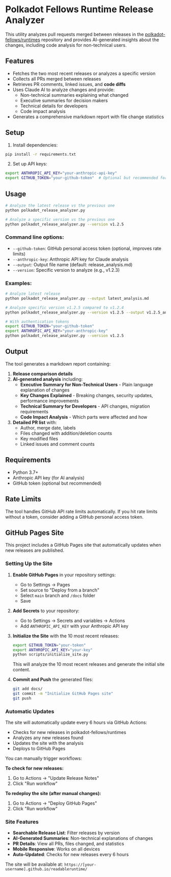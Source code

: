 # Polkadot Fellows Runtime Release Analyzer

This utility analyzes pull requests merged between releases in the [polkadot-fellows/runtimes](https://github.com/polkadot-fellows/runtimes) repository and provides AI-generated insights about the changes, including code analysis for non-technical users.

## Features

- Fetches the two most recent releases or analyzes a specific version
- Collects all PRs merged between releases
- Retrieves PR comments, linked issues, and **code diffs**
- Uses Claude AI to analyze changes and provide:
  - Non-technical summaries explaining what changed
  - Executive summaries for decision makers
  - Technical details for developers
  - Code impact analysis
- Generates a comprehensive markdown report with file change statistics

## Setup

1. Install dependencies:
```bash
pip install -r requirements.txt
```

2. Set up API keys:
```bash
export ANTHROPIC_API_KEY="your-anthropic-api-key"
export GITHUB_TOKEN="your-github-token"  # Optional but recommended for higher rate limits
```

## Usage

```bash
# Analyze the latest release vs the previous one
python polkadot_release_analyzer.py

# Analyze a specific version vs the previous one
python polkadot_release_analyzer.py --version v1.2.5
```

### Command line options:

- `--github-token`: GitHub personal access token (optional, improves rate limits)
- `--anthropic-key`: Anthropic API key for Claude analysis
- `--output`: Output file name (default: release_analysis.md)
- `--version`: Specific version to analyze (e.g., v1.2.3)

### Examples:

```bash
# Analyze latest release
python polkadot_release_analyzer.py --output latest_analysis.md

# Analyze specific version v1.2.5 compared to v1.2.4
python polkadot_release_analyzer.py --version v1.2.5 --output v1.2.5_analysis.md

# With authentication tokens
export GITHUB_TOKEN="your-github-token"
export ANTHROPIC_API_KEY="your-anthropic-key"
python polkadot_release_analyzer.py --version v1.2.5
```

## Output

The tool generates a markdown report containing:

1. **Release comparison details**
2. **AI-generated analysis** including:
   - **Executive Summary for Non-Technical Users** - Plain language explanation of changes
   - **Key Changes Explained** - Breaking changes, security updates, performance improvements
   - **Technical Summary for Developers** - API changes, migration requirements
   - **Code Impact Analysis** - Which parts were affected and how
3. **Detailed PR list** with:
   - Author, merge date, labels
   - Files changed with addition/deletion counts
   - Key modified files
   - Linked issues and comment counts

## Requirements

- Python 3.7+
- Anthropic API key (for AI analysis)
- GitHub token (optional but recommended)

## Rate Limits

The tool handles GitHub API rate limits automatically. If you hit rate limits without a token, consider adding a GitHub personal access token.

## GitHub Pages Site

This project includes a GitHub Pages site that automatically updates when new releases are published.

### Setting Up the Site

1. **Enable GitHub Pages** in your repository settings:
   - Go to Settings → Pages
   - Set source to "Deploy from a branch"
   - Select `main` branch and `/docs` folder
   - Save

2. **Add Secrets** to your repository:
   - Go to Settings → Secrets and variables → Actions
   - Add `ANTHROPIC_API_KEY` with your Anthropic API key

3. **Initialize the Site** with the 10 most recent releases:
   ```bash
   export GITHUB_TOKEN="your-token"
   export ANTHROPIC_API_KEY="your-key"
   python scripts/initialize_site.py
   ```
   
   This will analyze the 10 most recent releases and generate the initial site content.

4. **Commit and Push** the generated files:
   ```bash
   git add docs/
   git commit -m "Initialize GitHub Pages site"
   git push
   ```

### Automatic Updates

The site will automatically update every 6 hours via GitHub Actions:
- Checks for new releases in polkadot-fellows/runtimes
- Analyzes any new releases found
- Updates the site with the analysis
- Deploys to GitHub Pages

You can manually trigger workflows:

**To check for new releases:**
1. Go to Actions → "Update Release Notes"
2. Click "Run workflow"

**To redeploy the site (after manual changes):**
1. Go to Actions → "Deploy GitHub Pages"
2. Click "Run workflow"

### Site Features

- **Searchable Release List**: Filter releases by version
- **AI-Generated Summaries**: Non-technical explanations of changes
- **PR Details**: View all PRs, files changed, and statistics
- **Mobile Responsive**: Works on all devices
- **Auto-Updated**: Checks for new releases every 6 hours

The site will be available at: `https://[your-username].github.io/readableruntime/`